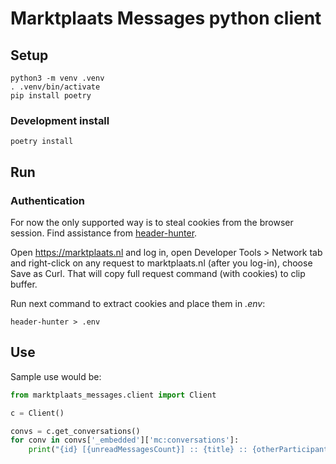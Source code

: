 # Marktplaats Messages python client


## Setup

```
python3 -m venv .venv
. .venv/bin/activate
pip install poetry
```

### Development install

```
poetry install
```


## Run

### Authentication

For now the only supported way is to steal cookies from the browser session. Find assistance from [header-hunter](https://github.com/aleksandr-vin/header-hunter).

Open https://marktplaats.nl and log in, open Developer Tools > Network tab and right-click on any request to marktplaats.nl (after you log-in), choose Save as Curl.
That will copy full request command (with cookies) to clip buffer.

Run next command to extract cookies and place them in *.env*:

```
header-hunter > .env
```


## Use

Sample use would be:

```python
from marktplaats_messages.client import Client

c = Client()

convs = c.get_conversations()
for conv in convs['_embedded']['mc:conversations']:
    print("{id} [{unreadMessagesCount}] :: {title} :: {otherParticipant_name} :: {itemId}".format(**conv, **{'otherParticipant_name': conv['otherParticipant']['name']}))
```
